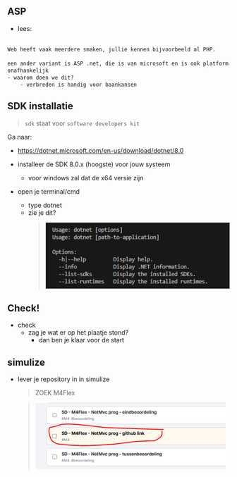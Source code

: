 ## ASP

- lees:
```

Web heeft vaak meerdere smaken, jullie kennen bijvoorbeeld al PHP.

een ander variant is ASP .net, die is van microsoft en is ook platform onafhankelijk
- waarom doen we dit?
    - verbreden is handig voor baankansen
```


## SDK installatie

> `sdk` staat voor `software developers kit`

Ga naar:
- https://dotnet.microsoft.com/en-us/download/dotnet/8.0

- installeer de SDK 8.0.x (hoogste) voor jouw systeem
    - voor windows zal dat de x64 versie zijn
- open je terminal/cmd
    - type dotnet
    - zie je dit?
        > ![](img/installcheck.PNG)

## Check!

- check 
    - zag je wat er op het plaatje stond?
        - dan ben je klaar voor de start

## simulize
        
- lever je repository in in simulize
    > ZOEK M4Flex
    
    >![](img/m4flex.PNG)
    